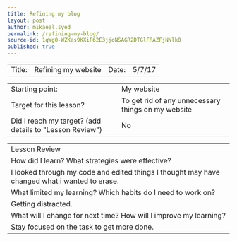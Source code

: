 ```yaml
---
title: Refining my blog
layout: post
author: mikaeel.syed
permalink: /refining-my-blog/
source-id: 1qWg0-WZKas9KXiF62E3jjoNSAGR2DTGlFRAZFjNNlk0
published: true
---
```

<table>
  <tr>
    <td>Title:  </td>
    <td>Refining my website</td>
    <td> Date:  </td>
    <td>5/7/17</td>
  </tr>
</table>


<table>
  <tr>
    <td>Starting point:</td>
    <td>My website</td>
  </tr>
  <tr>
    <td>Target for this lesson?</td>
    <td>To get rid of any unnecessary things on my website</td>
  </tr>
  <tr>
    <td>Did I reach my target? 
(add details to "Lesson Review")</td>
    <td>No</td>
  </tr>
</table>


<table>
  <tr>
    <td>Lesson Review</td>
  </tr>
  <tr>
    <td>How did I learn? What strategies were effective? </td>
  </tr>
  <tr>
    <td>I looked through my code and edited things I thought may have changed what i wanted to erase.</td>
  </tr>
  <tr>
    <td>What limited my learning? Which habits do I need to work on? </td>
  </tr>
  <tr>
    <td>Getting distracted.</td>
  </tr>
  <tr>
    <td>What will I change for next time? How will I improve my learning?</td>
  </tr>
  <tr>
    <td>Stay focused on the task to get more done.</td>
  </tr>
</table>


